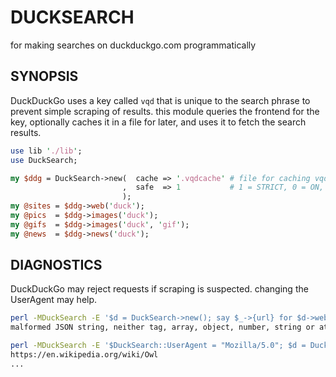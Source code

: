 # DUCKSEARCH

for making searches on duckduckgo.com programmatically

## SYNOPSIS

DuckDuckGo uses a key called `vqd` that is unique to the search phrase to
prevent simple scraping of results. this module queries the frontend for the
key, optionally caches it in a file for later, and uses it to fetch the search
results.

```perl
use lib './lib';
use DuckSearch;

my $ddg = DuckSearch->new(  cache => '.vqdcache' # file for caching vqds
                         ,  safe  => 1           # 1 = STRICT, 0 = ON, -1 = OFF
                         );
my @sites = $ddg->web('duck');
my @pics  = $ddg->images('duck');
my @gifs  = $ddg->images('duck', 'gif');
my @news  = $ddg->news('duck');
```

## DIAGNOSTICS

DuckDuckGo may reject requests if scraping is suspected. changing the UserAgent
may help.

```sh
perl -MDuckSearch -E '$d = DuckSearch->new(); say $_->{url} for $d->web("owl");'
malformed JSON string, neither tag, array, object, number, string or atom, at character offset 0 (before "window.execDeep=func...") at lib/DuckSearch.pm line 109.
```

```sh
perl -MDuckSearch -E '$DuckSearch::UserAgent = "Mozilla/5.0"; $d = DuckSearch->new(); say $_->{url} for $d->web("owl");'
https://en.wikipedia.org/wiki/Owl
...
```

